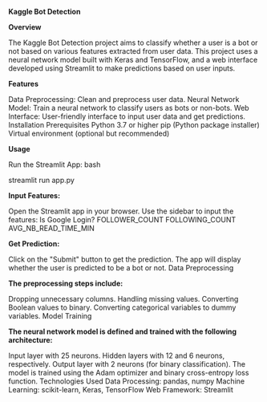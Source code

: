 **Kaggle Bot Detection**


**Overview**

The Kaggle Bot Detection project aims to classify whether a user is a bot or not based on various features extracted from user data. This project uses a neural network model built with Keras and TensorFlow, and a web interface developed using Streamlit to make predictions based on user inputs.

**Features**

Data Preprocessing: Clean and preprocess user data.
Neural Network Model: Train a neural network to classify users as bots or non-bots.
Web Interface: User-friendly interface to input user data and get predictions.
Installation
Prerequisites
Python 3.7 or higher
pip (Python package installer)
Virtual environment (optional but recommended)

**Usage**

Run the Streamlit App:
bash

streamlit run app.py

**Input Features:**

Open the Streamlit app in your browser.
Use the sidebar to input the features:
Is Google Login?
FOLLOWER_COUNT
FOLLOWING_COUNT
AVG_NB_READ_TIME_MIN

**Get Prediction:**

Click on the "Submit" button to get the prediction.
The app will display whether the user is predicted to be a bot or not.
Data Preprocessing

**The preprocessing steps include:**

Dropping unnecessary columns.
Handling missing values.
Converting Boolean values to binary.
Converting categorical variables to dummy variables.
Model Training

**The neural network model is defined and trained with the following architecture:**

Input layer with 25 neurons.
Hidden layers with 12 and 6 neurons, respectively.
Output layer with 2 neurons (for binary classification).
The model is trained using the Adam optimizer and binary cross-entropy loss function.
Technologies Used
Data Processing: pandas, numpy
Machine Learning: scikit-learn, Keras, TensorFlow
Web Framework: Streamlit

